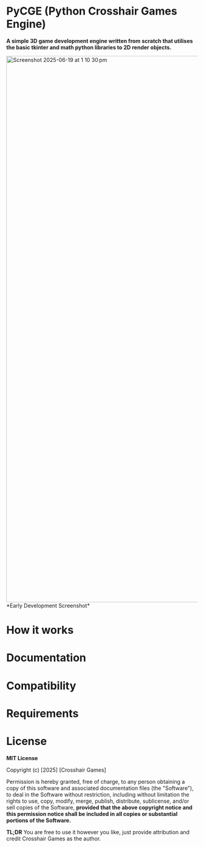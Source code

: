 
# PyCGE (Python Crosshair Games Engine)

**A simple 3D game development engine written from scratch that utilises the basic tkinter and math python libraries to 2D render objects.**

<img width="1440" alt="Screenshot 2025-06-19 at 1 10 30 pm" src="https://github.com/user-attachments/assets/3a9f4d93-6dfc-46c1-a91b-4eb96dd69550" />
*Early Development Screenshot*

# How it works

# Documentation

# Compatibility

# Requirements

# License

**MIT License**

Copyright (c) [2025] [Crosshair Games]

Permission is hereby granted, free of charge, to any person obtaining a copy
of this software and associated documentation files (the "Software"), to deal
in the Software without restriction, including without limitation the rights
to use, copy, modify, merge, publish, distribute, sublicense, and/or sell
copies of the Software, **provided that the above copyright notice and this
permission notice shall be included in all copies or substantial portions of the Software.**

**TL;DR** You are free to use it however you like, just provide attribution and credit Crosshair Games as the author.
